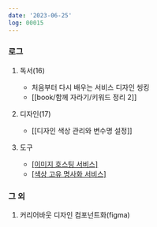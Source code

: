 ```yaml
---
date: '2023-06-25'
log: 00015
---
```


### 로그

1. 독서(16)
	- 처음부터 다시 배우는 서비스 디자인 씽킹
	- [[book/함께 자라기/키워드 정리 2]]


2. 디자인(17)
	- [[디자인 색상 관리와 변수명 설정]]


3. 도구
	- [[이미지 호스팅 서비스]](18)
	- [[색상 고유 명사화 서비스]](19)


### 그 외

1. 커리어바웃 디자인 컴포넌트화(figma)